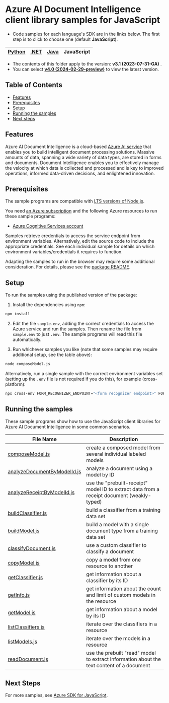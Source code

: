 
# Azure AI Document Intelligence client library samples for JavaScript

- Code samples for each language's SDK are in the links below. The first step is to click to choose one (default **JavaScript**).

|[Python](../Python(v3.1))| [.NET](../.NET(v3.1))|[Java](../Java(v3.1))| JavaScript|
| --- | --- | --- | --- |
- The contents of this folder apply to the version: **v3.1 (2023-07-31-GA)** . 
- You can select  **[v4.0 (2024-02-29-preview)](../../main/JavaScript(v4.0))**  to view the latest version.  

## **Table of Contents**

- [Features](#features)
- [Prerequisites](#prerequisites)
- [Setup](#setup)
- [Running the samples](#running-the-samples)
- [Next steps](#next-steps)
## **Features**
Azure AI Document Intelligence is a cloud-based [Azure AI service](https://learn.microsoft.com/azure/ai-services/) that enables you to build intelligent document processing solutions. Massive amounts of data, spanning a wide variety of data types, are stored in forms and documents. Document Intelligence enables you to effectively manage the velocity at which data is collected and processed and is key to improved operations, informed data-driven decisions, and enlightened innovation.  


## Prerequisites

The sample programs are compatible with [LTS versions of Node.js](https://github.com/nodejs/release#release-schedule).

You need [an Azure subscription][freesub] and the following Azure resources to run these sample programs:

- [Azure Cognitive Services account][createinstance_azurecognitiveservicesaccount]

Samples retrieve credentials to access the service endpoint from environment variables. Alternatively, edit the source code to include the appropriate credentials. See each individual sample for details on which environment variables/credentials it requires to function.

Adapting the samples to run in the browser may require some additional consideration. For details, please see the [package README][package].

## Setup

To run the samples using the published version of the package:

1. Install the dependencies using `npm`:

```bash
npm install
```

2. Edit the file `sample.env`, adding the correct credentials to access the Azure service and run the samples. Then rename the file from `sample.env` to just `.env`. The sample programs will read this file automatically.

3. Run whichever samples you like (note that some samples may require additional setup, see the table above):

```bash
node composeModel.js
```

Alternatively, run a single sample with the correct environment variables set (setting up the `.env` file is not required if you do this), for example (cross-platform):

```bash
npx cross-env FORM_RECOGNIZER_ENDPOINT="<form recognizer endpoint>" FORM_RECOGNIZER_API_KEY="<form recognizer api key>" PURCHASE_ORDER_SUPPLIES_SAS_URL="<purchase order supplies sas url>" PURCHASE_ORDER_EQUIPMENT_SAS_URL="<purchase order equipment sas url>" PURCHASE_ORDER_FURNITURE_SAS_URL="<purchase order furniture sas url>" PURCHASE_ORDER_CLEANING_SUPPLIES_SAS_URL="<purchase order cleaning supplies sas url>" node composeModel.js
```
## Running the samples
These sample programs show how to use the JavaScript client libraries for Azure AI Document Intelligence in some common scenarios.


| **File Name**  | **Description**   |
| -------------- | ----------------- |
| [composeModel.js][composemodel]                         | create a composed model from several individual labeled models                             |
| [analyzeDocumentByModelId.js][analyzedocumentbymodelid] | analyze a document using a model by ID                                                     |
| [analyzeReceiptByModelId.js][analyzereceiptbymodelid]   | use the "prebuilt-receipt" model ID to extract data from a receipt document (weakly-typed) |
| [buildClassifier.js][buildclassifier]                   | build a classifier from a training data set                                                |
| [buildModel.js][buildmodel]                             | build a model with a single document type from a training data set                         |
| [classifyDocument.js][classifydocument]                 | use a custom classifier to classify a document                                             |
| [copyModel.js][copymodel]                               | copy a model from one resource to another                                                  |
| [getClassifier.js][getclassifier]                       | get information about a classifier by its ID                                               |
| [getInfo.js][getinfo]                                   | get information about the count and limit of custom models in the resource                 |
| [getModel.js][getmodel]                                 | get information about a model by its ID                                                    |
| [listClassifiers.js][listclassifiers]                   | iterate over the classifiers in a resource                                                 |
| [listModels.js][listmodels]                             | iterate over the models in a resource                                                      |
| [readDocument.js][readdocument]                         | use the prebuilt "read" model to extract information about the text content of a document  |



## Next Steps

For more samples, see [Azure SDK for JavaScript](https://github.com/witemple-msft/azure-sdk-for-js/tree/ai-form-recognizer/5.0.0-release/sdk/formrecognizer/ai-form-recognizer/samples/v5).

[composemodel]: https://github.com/Azure/azure-sdk-for-js/blob/main/sdk/formrecognizer/ai-form-recognizer/samples/v5/javascript/composeModel.js
[analyzedocumentbymodelid]: https://github.com/Azure/azure-sdk-for-js/blob/main/sdk/formrecognizer/ai-form-recognizer/samples/v5/javascript/analyzeDocumentByModelId.js
[analyzereceiptbymodelid]: https://github.com/Azure/azure-sdk-for-js/blob/main/sdk/formrecognizer/ai-form-recognizer/samples/v5/javascript/analyzeReceiptByModelId.js
[buildclassifier]: https://github.com/Azure/azure-sdk-for-js/blob/main/sdk/formrecognizer/ai-form-recognizer/samples/v5/javascript/buildClassifier.js
[buildmodel]: https://github.com/Azure/azure-sdk-for-js/blob/main/sdk/formrecognizer/ai-form-recognizer/samples/v5/javascript/buildModel.js
[classifydocument]: https://github.com/Azure/azure-sdk-for-js/blob/main/sdk/formrecognizer/ai-form-recognizer/samples/v5/javascript/classifyDocument.js
[copymodel]: https://github.com/Azure/azure-sdk-for-js/blob/main/sdk/formrecognizer/ai-form-recognizer/samples/v5/javascript/copyModel.js
[getclassifier]: https://github.com/Azure/azure-sdk-for-js/blob/main/sdk/formrecognizer/ai-form-recognizer/samples/v5/javascript/getClassifier.js
[getinfo]: https://github.com/Azure/azure-sdk-for-js/blob/main/sdk/formrecognizer/ai-form-recognizer/samples/v5/javascript/getInfo.js
[getmodel]: https://github.com/Azure/azure-sdk-for-js/blob/main/sdk/formrecognizer/ai-form-recognizer/samples/v5/javascript/getModel.js
[listclassifiers]: https://github.com/Azure/azure-sdk-for-js/blob/main/sdk/formrecognizer/ai-form-recognizer/samples/v5/javascript/listClassifiers.js
[listmodels]: https://github.com/Azure/azure-sdk-for-js/blob/main/sdk/formrecognizer/ai-form-recognizer/samples/v5/javascript/listModels.js
[readdocument]: https://github.com/Azure/azure-sdk-for-js/blob/main/sdk/formrecognizer/ai-form-recognizer/samples/v5/javascript/readDocument.js
[apiref]: https://docs.microsoft.com/javascript/api/@azure/ai-form-recognizer
[freesub]: https://azure.microsoft.com/free/
[createinstance_azurecognitiveservicesaccount]: https://docs.microsoft.com/azure/cognitive-services/cognitive-services-apis-create-account
[package]: https://github.com/Azure/azure-sdk-for-js/tree/main/sdk/formrecognizer/ai-form-recognizer/README.md
